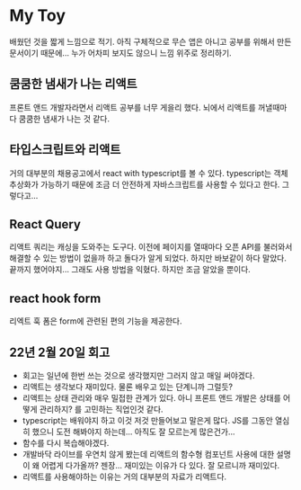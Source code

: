 # My Toy

배웠던 것을 짧게 느낌으로 적기. 아직 구체적으로 무슨 앱은 아니고 공부를 위해서 만든 문서이기 때문에... 누가 어차피 보지도 않으니 느낌 위주로 정리하기.

## 쿰쿰한 냄새가 나는 리액트

프론트 앤드 개발자라면서 리액트 공부를 너무 게을리 했다. 뇌에서 리액트를 꺼낼때마다 쿰쿰한 냄새가 나는 것 같다.

## 타입스크립트와 리액트

거의 대부분의 채용공고에서 react with typescript를 볼 수 있다. typescript는 객체 추상화가 가능하기 때문에 조금 더 안전하게 자바스크립트를 사용할 수 있다고 한다. 그렇다고...

## React Query

리액트 쿼리는 캐싱을 도와주는 도구다. 이전에 페이지를 열때마다 오픈 API를 불러와서 해결할 수 있는 방법이 없을까 하고 돌다가 알게 되었다. 하지만 바보같이 하다 말았다. 끝까지 했어야지... 그래도 사용 방법을 익혔다. 하지만 조금 알았을 뿐이다.

## react hook form

리엑트 훅 폼은 form에 관련된 편의 기능을 제공한다.

## 22년 2월 20일 회고

- 회고는 일년에 한번 쓰는 것으로 생각했지만 그러지 않고 매일 써야겠다.
- 리액트는 생각보다 재미있다. 물론 배우고 있는 단계니까 그럴듯?
- 리액트는 상태 관리와 매우 밀접한 관계가 있다. 아니 프론트 앤드 개발은 상태를 어떻게 관리하지? 를 고민하는 직업인것 같다.
- typescript는 배워야지 하고 이것 저것 만들어보고 말은게 많다. JS를 그동안 열심히 했으니 도전 해봐야지 하는데... 아직도 잘 모르는게 많은건가...
- 함수를 다시 복습해야겠다.
- 개발바닥 라이브를 우연치 않게 봤는데 리액트의 함수형 컴포넌트 사용에 대한 설명이 왜 어렵게 다가올까? 젠장... 재미있는 이유가 다 있다. 잘 모르니까 재미있다.
- 리액트를 사용해야하는 이유는 거의 대부분의 자료가 리액트다.
